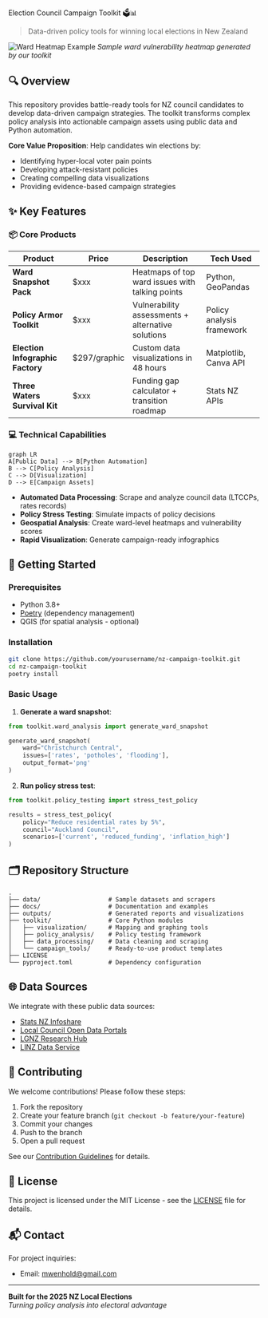 Election Council Campaign Toolkit 🗳️📊

> Data-driven policy tools for winning local elections in New Zealand

![Ward Heatmap Example](https://via.placeholder.com/800x400.png?text=Ward+Heatmap+Sample)
*Sample ward vulnerability heatmap generated by our toolkit*

## 🔍 Overview
This repository provides battle-ready tools for NZ council candidates to develop data-driven campaign strategies. The toolkit transforms complex policy analysis into actionable campaign assets using public data and Python automation.

**Core Value Proposition**: Help candidates win elections by:
- Identifying hyper-local voter pain points
- Developing attack-resistant policies
- Creating compelling data visualizations
- Providing evidence-based campaign strategies

## ✨ Key Features

### 📦 Core Products
| Product | Price | Description | Tech Used |
|---------|-------|-------------|-----------|
| **Ward Snapshot Pack** | $xxx | Heatmaps of top ward issues with talking points | Python, GeoPandas |
| **Policy Armor Toolkit** | $xxx | Vulnerability assessments + alternative solutions | Policy analysis framework |
| **Election Infographic Factory** | $297/graphic | Custom data visualizations in 48 hours | Matplotlib, Canva API |
| **Three Waters Survival Kit** | $xxx | Funding gap calculator + transition roadmap | Stats NZ APIs |

### 💻 Technical Capabilities
```mermaid
graph LR
A[Public Data] --> B[Python Automation]
B --> C[Policy Analysis]
C --> D[Visualization]
D --> E[Campaign Assets]
```

- **Automated Data Processing**: Scrape and analyze council data (LTCCPs, rates records)
- **Policy Stress Testing**: Simulate impacts of policy decisions
- **Geospatial Analysis**: Create ward-level heatmaps and vulnerability scores
- **Rapid Visualization**: Generate campaign-ready infographics

## 🚀 Getting Started

### Prerequisites
- Python 3.8+
- [Poetry](https://python-poetry.org/) (dependency management)
- QGIS (for spatial analysis - optional)

### Installation
```bash
git clone https://github.com/yourusername/nz-campaign-toolkit.git
cd nz-campaign-toolkit
poetry install
```

### Basic Usage
1. **Generate a ward snapshot**:
```python
from toolkit.ward_analysis import generate_ward_snapshot

generate_ward_snapshot(
    ward="Christchurch Central",
    issues=['rates', 'potholes', 'flooding'],
    output_format='png'
)
```

2. **Run policy stress test**:
```python
from toolkit.policy_testing import stress_test_policy

results = stress_test_policy(
    policy="Reduce residential rates by 5%",
    council="Auckland Council",
    scenarios=['current', 'reduced_funding', 'inflation_high']
)
```

## 🗂️ Repository Structure
```
.
├── data/                   # Sample datasets and scrapers
├── docs/                   # Documentation and examples
├── outputs/                # Generated reports and visualizations
├── toolkit/                # Core Python modules
│   ├── visualization/      # Mapping and graphing tools
│   ├── policy_analysis/    # Policy testing framework
│   ├── data_processing/    # Data cleaning and scraping
│   └── campaign_tools/     # Ready-to-use product templates
├── LICENSE
└── pyproject.toml          # Dependency configuration
```

## 🌐 Data Sources
We integrate with these public data sources:
- [Stats NZ Infoshare](https://www.stats.govt.nz/infoshare/)
- [Local Council Open Data Portals](https://data.govt.nz/)
- [LGNZ Research Hub](https://www.lgnz.co.nz/resources/research-hub/)
- [LINZ Data Service](https://data.linz.govt.nz/)

## 🤝 Contributing
We welcome contributions! Please follow these steps:
1. Fork the repository
2. Create your feature branch (`git checkout -b feature/your-feature`)
3. Commit your changes
4. Push to the branch
5. Open a pull request

See our [Contribution Guidelines](CONTRIBUTING.md) for details.

## 📄 License
This project is licensed under the MIT License - see the [LICENSE](LICENSE) file for details.

## 📬 Contact
For project inquiries:
- Email: mwenhold@gmail.com


---

**Built for the 2025 NZ Local Elections**  
*Turning policy analysis into electoral advantage*
